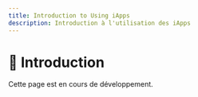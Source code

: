```yaml
---
title: Introduction to Using iApps
description: Introduction à l'utilisation des iApps
---
```


# 📝 Introduction

Cette page est en cours de développement.

<!-- TODO: Ajouter l'introduction aux iApps --> 